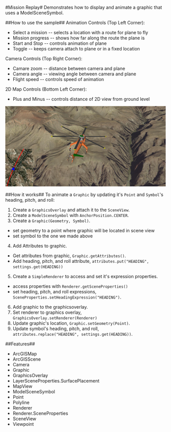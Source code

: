 #Mission Replay#
Demonstrates how to display and animate a graphic that uses a ModelSceneSymbol. 

##How to use the sample##
Animation Controls (Top Left Corner):
  - Select a mission -- selects a location with a route for plane to fly
  - Mission progress -- shows how far along the route the plane is
  - Start and Stop -- controls animation of plane
  - Toggle -- keeps camera attach to plane or in a fixed location
  
Camera Controls (Top Right Corner):
  - Camare zoom -- distance between camera and plane
  - Camera angle -- viewing angle between camera and plane
  - Flight speed -- controls speed of animation
  
2D Map Controls (Bottom Left Corner):
  - Plus and Minus -- controls distance of 2D view from ground level

![](Mission_Replay.png)


##How it works##
To animate a `Graphic` by updating it's `Point` and `Symbol`'s heading, pitch, and roll:

1. Create a `GraphicsOverlay` and attach it to the `SceneView`.
2. Create a `ModelSceneSymbol` with `AnchorPosition.CENTER`.
3. Create a `Graphic(Geometry, Symbol)`.
  - set geometry to a point where graphic will be located in scene view
  - set symbol to the one we made above
4. Add Attributes to graphic.
  - Get attributes from graphic, `Graphic.getAttributes()`.
  - Add heading, pitch, and roll attribute, `attributes.put("HEADING", settings.get(HEADING))`
5. Create a `SimpleRenderer` to access and set it's expression properties.
  - access properties with `Renderer.getSceneProperties()`
  - set heading, pitch, and roll expressions, `SceneProperties.setHeadingExpression("HEADING")`.
6. Add graphic to the graphicsoverlay.
7. Set renderer to graphics overlay, `GraphicsOverlay.setRenderer(Renderer)`
7. Update graphic's location, `Graphic.setGeometry(Point)`.
8. Update symbol's heading, pitch, and roll, `attributes.replace("HEADING", settings.get(HEADING))`.

##Features##
- ArcGISMap
- ArcGISScene
- Camera
- Graphic
- GraphicsOverlay
- LayerSceneProperties.SurfacePlacement
- MapView
- ModelSceneSymbol
- Point
- Polyline
- Renderer
- Renderer.SceneProperties
- SceneView
- Viewpoint
